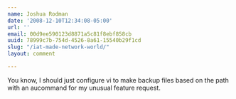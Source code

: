 ```yaml
---
name: Joshua Rodman
date: '2008-12-10T12:34:08-05:00'
url: ''
email: 00d9ee590123d8871a5c81f8ebf858cb
uuid: 78999c7b-754d-4526-8a61-15540b29f1cd
slug: "/iat-made-network-world/"
layout: comment

---
```


You know, I should just configure vi to make backup files based on the path with an aucommand for my unusual feature request.
